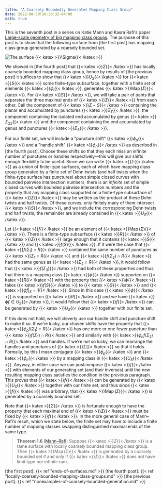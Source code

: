 ```yaml
---
title: "A Coarsely Boundedly Generated Mapping Class Group"
date: 2022-08-30T16:30:32-04:00
math: true
---
```

This is the seventh post in a series on Katie Mann and Kasra Rafi's paper
[Large-scale geometry of big mapping class groups](https://arxiv.org/abs/1912.10914).
The purpose of this post is to show that the following surface
from [the first post] has mapping class group generated by a coarsely bounded set.

![The surface {{< katex >}}$\Sigma${{< /katex >}}](/img/infinitetypesurface.jpeg)

We showed in [the fourth post] that {{< katex >}}$\Sigma${{< /katex >}} has locally coarsely bounded mapping class group,
hence by results of [the previous post] it suffices to show that
{{< katex >}}$U_S${{< /katex >}} for {{< katex >}}$S${{< /katex >}} some finite-type subsurface,
together with a finite set of elements {{< katex >}}$\phi_i${{< /katex >}},
generates {{< katex >}}$\operatorname{Map}(\Sigma)${{< /katex >}}.
For {{< katex >}}$S${{< /katex >}}, we will take a pair of pants that separates the three maximal ends of {{< katex >}}$\Sigma${{< /katex >}} from each other.
Call the component of {{< katex >}}$\Sigma - S${{< /katex >}} containing the planar end accumulated by punctures {{< katex >}}$\Sigma_1${{< /katex >}},
the component containing the isolated end accumulated by genus {{< katex >}}$\Sigma_22${{< /katex >}}
and the component containing the end accumulated by genus and punctures {{< katex >}}$\Sigma_3${{< /katex >}}.

For our finite set,
we will include a "puncture shift" {{< katex >}}$\phi_p${{< /katex >}} and a "handle shift" {{< katex >}}$\phi_h${{< /katex >}} as described in [the fourth post].
Choose these shifts so that they each miss an infinite number of punctures or handles respectively—this
will give our shifts enough flexibility to be useful.
Since we can write {{< katex >}}$\Sigma${{< /katex >}} as a union of finite-type surfaces,
each of which have mapping class group generated by a finite set of Dehn twists 
(and half twists when the finite-type surface has punctures)
about simple closed curves with bounded pairwise intersection numbers,
there is an *infinite* set of simple closed curves with bounded pairwise intersection numbers
and the property
that any mapping class supported on a finite-type subsurface of {{< katex >}}$\Sigma${{< /katex >}}
may be written as the product of these Dehn twists and half twists.
Of these curves, only finitely many of them intersect {{< katex >}}$S${{< /katex >}},
and we include the corresponding Dehn twists and half twists;
the remainder are already contained in {{< katex >}}$U_S${{< /katex >}}.

Let {{< katex >}}$f${{< /katex >}} be an element of {{< katex >}}$\operatorname{Map}(\Sigma)${{< /katex >}}.
There is a finite-type subsurface {{< katex >}}$R${{< /katex >}} of {{< katex >}}$\Sigma${{< /katex >}} large enough
that it contains {{< katex >}}$S${{< /katex >}} and {{< katex >}}$f(S)${{< /katex >}}.
If it were the case that {{< katex >}}$f(\Sigma_1) \cap R${{< /katex >}} contained the same number of punctures as {{< katex >}}$\Sigma_1 \cap R${{< /katex >}}
and {{< katex >}}$f(\Sigma_2) \cap R${{< /katex >}} had the same genus as {{< katex >}}$\Sigma_2 \cap R${{< /katex >}},
it would follow that {{< katex >}}$f(\Sigma_3)${{< /katex >}} had both of these properties
and thus that there is a mapping class {{< katex >}}$\phi${{< /katex >}} supported on {{< katex >}}$R${{< /katex >}}
with the property that {{< katex >}}$\phi${{< /katex >}} takes {{< katex >}}$f(S)${{< /katex >}} to {{< katex >}}$S${{< /katex >}}
and {{< katex >}}$\phi f|_S = 1${{< /katex >}}.
Since in this case {{< katex >}}$\phi${{< /katex >}} is supported on {{< katex >}}$R${{< /katex >}} and we have {{< katex >}}$\phi f \in U_S${{< /katex >}},
it would follow that {{< katex >}}$f${{< /katex >}} can be generated by {{< katex >}}$U_S${{< /katex >}} together with our finite set.

If this does not hold, we will cleverly use our handle shift and puncture shift to make it so.
If we're lucky, our chosen shifts have the property that
{{< katex >}}$\phi_p f(\Sigma_1)\cap R${{< /katex >}} has one more or one fewer puncture than {{< katex >}}$f(\Sigma_1)\cap R${{< /katex >}}
and similarly with {{< katex >}}$\phi_h f(\Sigma_2) \cap R${{< /katex >}} and handles.
If we're not so lucky, we can rearrange the handles and punctures of {{< katex >}}$\Sigma${{< /katex >}}
so that it holds.
Formally, by this I mean conjugate {{< katex >}}$\phi_p${{< /katex >}} and {{< katex >}}$\phi_h${{< /katex >}} by a mapping class in {{< katex >}}$U_S${{< /katex >}}.
Anyway, in either case we can postcompose {{< katex >}}$f${{< /katex >}} with elements of our generating set (and their inverses)
until the new resulting mapping class satisfies the condition in the previous paragraph.
This proves that {{< katex >}}$f${{< /katex >}} can be generated by {{< katex >}}$U_S${{< /katex >}} together with our finite set,
and thus since {{< katex >}}$f${{< /katex >}} was arbitrary, that {{< katex >}}$\operatorname{Map}(\Sigma)${{< /katex >}} is generated by a coarsely bounded set.

Note that {{< katex >}}$\Sigma${{< /katex >}} is fortunate enough to have the property that each maximal end of {{< katex >}}$\Sigma${{< /katex >}}
must be fixed by {{< katex >}}$f${{< /katex >}}.
In the more general case of Mann–Rafi's result, which we state below,
the finite set may have to include a finite number of mapping classes
swapping distinguished maximal ends of the same type.

> **Theorem 1.6** ([Mann–Rafi](https://arxiv.org/abs/1912.10914))
Suppose {{< katex >}}$\Sigma${{< /katex >}} is a tame surface with locally coarsely bounded mapping class group.
Then {{< katex >}}$\operatorname{Map}(\Sigma)${{< /katex >}} is generated by a coarsely bounded set
if and only if {{< katex >}}$\Sigma${{< /katex >}} does not have limit type nor infinite rank.



[the first post]: {{< ref "ends-of-surfaces.md" >}}
[the fourth post]: {{< ref "locally-coarsely-bounded-mapping-class-groups.md" >}}
[the previous post]: {{< ref "nonexamples-of-coarsely-bounded-generation.md" >}}

